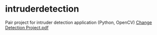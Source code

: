 # intruderdetection
Pair project for intruder detection application (Python, OpenCV)
[Change Detection Project.pdf](https://github.com/simosjogren/intruderdetection/files/13237375/Change.Detection.Project.pdf)
